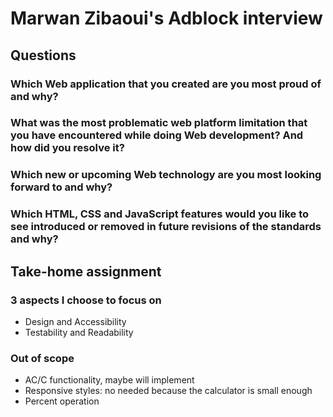 # Marwan Zibaoui's Adblock interview

## Questions

### Which Web application that you created are you most proud of and why?

### What was the most problematic web platform limitation that you have encountered while doing Web development? And how did you resolve it?

### Which new or upcoming Web technology are you most looking forward to and why?

### Which HTML, CSS and JavaScript features would you like to see introduced or removed in future revisions of the standards and why?

## Take-home assignment

### 3 aspects I choose to focus on

- Design and Accessibility
- Testability and Readability

### Out of scope

- AC/C functionality, maybe will implement
- Responsive styles: no needed because the calculator is small enough
- Percent operation
